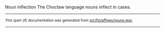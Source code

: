 Noun inflection
The Choctaw language nouns inflect in cases.

* * *

<small>This (part of) documentation was generated from [src/fst/affixes/nouns.lexc](https://github.com/giellalt/lang-cho/blob/main/src/fst/affixes/nouns.lexc)</small>

---

